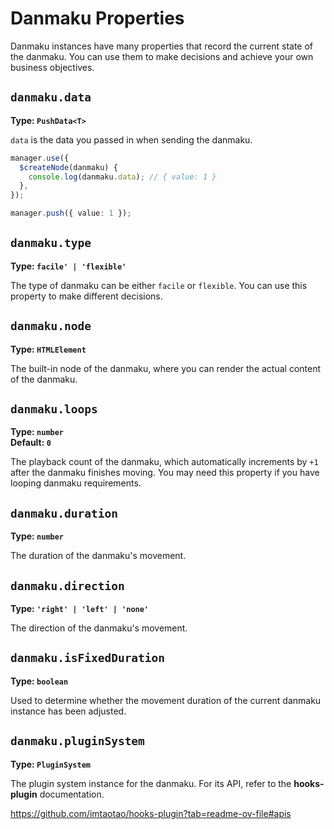 # Danmaku Properties

Danmaku instances have many properties that record the current state of the danmaku. You can use them to make decisions and achieve your own business objectives.

## `danmaku.data`

**Type: `PushData<T>`**

`data` is the data you passed in when sending the danmaku.

```ts
manager.use({
  $createNode(danmaku) {
    console.log(danmaku.data); // { value: 1 }
  },
});

manager.push({ value: 1 });
```

## `danmaku.type`

**Type: `facile' | 'flexible'`**

The type of danmaku can be either `facile` or `flexible`. You can use this property to make different decisions.

## `danmaku.node`

**Type: `HTMLElement`**

The built-in node of the danmaku, where you can render the actual content of the danmaku.

## `danmaku.loops`

**Type: `number`**<br/>
**Default: `0`**

The playback count of the danmaku, which automatically increments by `+1` after the danmaku finishes moving. You may need this property if you have looping danmaku requirements.

## `danmaku.duration`

**Type: `number`**

The duration of the danmaku's movement.

## `danmaku.direction`

**Type: `'right' | 'left' | 'none'`**

The direction of the danmaku's movement.

## `danmaku.isFixedDuration`

**Type: `boolean`**

Used to determine whether the movement duration of the current danmaku instance has been adjusted.

## `danmaku.pluginSystem`

**Type: `PluginSystem`**

The plugin system instance for the danmaku. For its API, refer to the **hooks-plugin** documentation.

https://github.com/imtaotao/hooks-plugin?tab=readme-ov-file#apis
